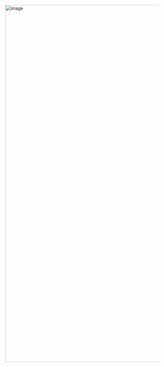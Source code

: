<img width="1167" alt="image" src="https://user-images.githubusercontent.com/43002915/203232106-8d0c57a6-2fc9-454a-8247-8918a2c60cee.png">
